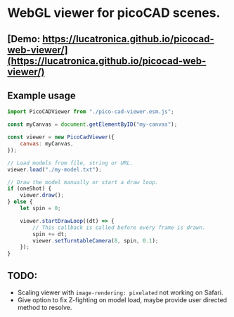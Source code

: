 # WebGL viewer for picoCAD scenes.

## [Demo: https://lucatronica.github.io/picocad-web-viewer/](https://lucatronica.github.io/picocad-web-viewer/)

## Example usage

```js
import PicoCADViewer from "./pico-cad-viewer.esm.js";

const myCanvas = document.getElementByID("my-canvas");

const viewer = new PicoCadViewer({
	canvas: myCanvas,
});

// Load models from file, string or URL.
viewer.load("./my-model.txt");

// Draw the model manually or start a draw loop.
if (oneShot) {
	viewer.draw();
} else {
	let spin = 0;

	viewer.startDrawLoop((dt) => {
		// This callback is called before every frame is drawn.
		spin += dt;
		viewer.setTurntableCamera(8, spin, 0.1);
	});
}
```

## TODO:

* Scaling viewer with `image-rendering: pixelated` not working on Safari.
* Give option to fix Z-fighting on model load, maybe provide user directed method to resolve.

